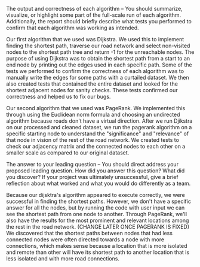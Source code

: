 The output and correctness of each algorithm – You should summarize, visualize, or highlight some part of the full-scale run of each algorithm. Additionally, the report should briefly describe what tests you performed to confirm that each algorithm was working as intended.

Our first algorithm that we used was Dijkstra. We used this to implement finding the shortest path, traverse our road network and select non-visited nodes to the shortest path tree and return -1 for the unreachable nodes. The purpose of using Dijkstra was to obtain the shortest path from a start to an end node by printing out the edges used in each specific path. Some of the tests we performed to confirm the correctness of each algorithm was to manually write the edges for some paths with a curtailed dataset. We then also created tests that contained the entire dataset and looked for the shortest adjacent nodes for sanity checks. These tests confirmed our correctness and helped us to fix our bugs.

Our second algorithm that we used was PageRank. We implemented this through using the Euclidean norm formula and choosing an undirected algorithm because roads don't have a virtual direction. After we run Djikstra on our processed and cleaned dataset, we run the pagerank algorithm on a specific starting node to understand the "significance" and "relevance" of that node in vision of the rest of the road network. We created tests to check our adjacency matrix and the connected nodes to each other on a smaller scale as compared to our original dataset.

The answer to your leading question – You should direct address your proposed leading question. How did you answer this question? What did you discover? If your project was ultimately unsuccessful, give a brief reflection about what worked and what you would do differently as a team.

Because our dijsktra's algorithm appeared to execute correctly, we were successful in finding the shortest paths. However, we don't have a specific answer for all the nodes, but by running the code with user input we can see the shortest path from one node to another. Through PageRank, we'll also have the results for the most prominent and relevant locations among the rest in the road network. (CHANGE LATER ONCE PAGERANK IS FIXED) We discovered that the shortest paths between nodes that had less connected nodes were often directed towards a node with more connections, which makes sense because a location that is more isolated and remote than other will have its shortest path to another location that is less isolated and with more road connections.
